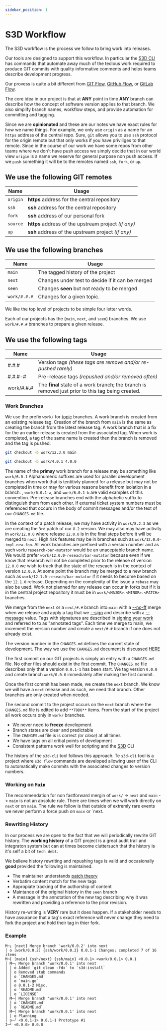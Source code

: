 ```yaml
---
sidebar_position: 1
---
```


# S3D Workflow
The S3D workflow is the process we follow to bring work into releases.

Our tools are designed to support this workflow. In particular the [S3D
CLI](/docs/source/s3d-cli/) has commands that automate away much of the tedious
work required to produce GIT commits with quality informative comments and
helps teams describe development progress.

Our provess is quite a bit different from [GIT
Flow](https://www.atlassian.com/git/tutorials/comparing-workflows/gitflow-workflow),
[GitHub Flow](https://docs.github.com/en/get-started/quickstart/github-flow),
or [GitLab Flow](https://docs.gitlab.com/ee/topics/gitlab_flow.html).

The core idea in our project is that at **ANY** point in time **ANY** branch
can describe how the concept of software version applies to that branch. We
also simplify branch names, workflow steps, and provide automation for
committing and tagging.

Since we are **opinionated** and these are our notes we have exact rules for
how we name things. For example, we only use `origin` as a name for an `https`
address of the central repo. Sure, `git` allows you to use `ssh` protocol for
the origin remote but that only works if you have priviliges to that remote.
Since in the course of our work we have some repos from other teams where we
don't have push access we simply decide that in our world view `origin` is a
name we reserve for general purpose non push access. If we `push` something it
will be to the remotes named `ssh`, `fork`, or `up`.

## We use the following GIT remotes
| Name     | Usage                                                |
| -------- | ---------------------------------------------------- |
| `origin` | **https** address for the central repository         |
| `ssh`    | **ssh** address for the central repository           |
| `fork`   | **ssh** address of our personal fork                 |
| `source` | **https** address of the upstream project _(if any)_ |
| `up`     | **ssh** address of the upstream project _(if any)_   |

## We use the following branches
| Name         | Usage                                             |
| ------------ | ------------------------------------------------- |
| `main`       | The tagged history of the project                 |
| `next`       | Changes under test to decide if it can be merged  |
| `seen`       | Changes **seen** but not ready to be merged       |
| `work/#.#.#` | Changes for a given topic.                        |

We like the top level of projects to be simple four letter words.

Each of our projects has the (`main`, `next`, and `seen`) branches. We use
`work/#.#.#` branches to prepare a given release.

## We use the following tags
| Name       | Usage                                                                                             |
| ---------- | ------------------------------------------------------------------------------------------------- |
| #.#.#      | Version tags _(these tags are remove and/or re-pushed rarely)_                                    |
| #.#.#-#    | Pre-release tags _(repushed and/or removed often)_                                                |
| work/#.#.# | The **final** state of a work branch; the branch is removed just prior to this tag being created. |

### Work Branches
We use the prefix `work/` for
[topic](https://git-scm.com/docs/gitworkflows#_topic_branches) branches. A work
branch is created from an existing release tag. Creation of the branch from
`main` is the same as creating the branch from the latest release tag. A work
branch that is a fix for the an earlier release is created from the associated
tag. When work is completed, a tag of the same name is created then the branch
is removed and the tag is pushed.

```bash title="New work example"
git checkout -b work/12.3.0 main
```

```bash title="Bug fix example"
git checkout -b work/4.0.1 4.0.0
```

The name of the **primay** work branch for a release may be something like
`work/6.0.1` Alphanumeric suffixes are used for parallel development branches
when work that is tentitivly planned for a release but may not be completed in
time or may for various reasons benefit from isolation in a branch. ,
`work/6.0.1-a`, and `work/6.0.1-b` are valid examples of this convention.
Pre-release branches end with the alphabetic suffix to distinguish them from
each other. If external ticket system numbers must be referenced that occurs in
the body of commit messages and/or the text of our `CHANGES.md` file.

In the context of a patch release, we may have activity in `work/8.2.3` as we
are creating the `3rd` patch of our `8.2` version. We may also may have
activity in `work/12.0.0` where release `12.0.0` is in the final steps before
it will be merged to `next`. High risk features may be in branches such as
`work/12.0.0-impl-new-foo`. All work branches are prefixed with a version
number and as such `work/research-bar-mutator` would be an unaceptable branch
name. We would prefer `work/12.0.0-reseach/bar-mutator` because even if we know
that research will not be completed prior to the release of version `12.0.0` we
wish to track that the state of the reseach is in the context of version
`12.0.0`. At some point the branch may be merged to a new branch such as
`work/12.1.0-reseach/bar-mutator` if it needs to become based on the `12.1.0`
release. Depending on the complexity of the issue a `rebase` may also be used.
Work not planned for any release can occur in forks but if it is in the central
project repository it must be in `work/<MAJOR>.<MINOR>.<PATCH>` branches.

We merge from the `next` or a `next/#.#` branch into `main` with a
[--no-ff](https://git-scm.com/docs/git-merge#Documentation/git-merge.txt---no-ff)
merge when we release and apply a tag that we
[--sign](https://git-scm.com/docs/git-tag#Documentation/git-tag.txt---sign) and
describe with a
[--message](https://git-scm.com/docs/git-tag#Documentation/git-tag.txt--mltmsggt)
value. Tags with signatures are described in [signing your
work](https://git-scm.com/book/en/v2/Git-Tools-Signing-Your-Work) and referred
to to as "annotated tags". Each time we merge to main, we increment the version
number and create a `next/#.#` branch if one does not already exist.

The version number in the `CHANGES.md` defines the current state of
development. The way we use the `CHANGES.md` document is discussed
[HERE](/docs/views/changes)

The first commit on our GIT projects is simply an entry with a `CHANGES.md`
file. No other files should exist in the first commit. The `CHANGES.md` file
describes only that a version `0.0.1-1` has been start. We tag version `0.0.0`
and create branch `work/0.0.0` immediately after making the first commit.

Once the first commit has been made, we create the `next` branch. We know we
will have a `next` release and as such, we need that branch. Other branches are
only created when needed.

The second commit to the project occurs on the `next` branch where the
`CHANGES.md` file is edited to add `**TODO**` items. From the start of the
project all work occurs only in `work/` branches.

- We never need to **freeze** development
- Branch states are clear and predictable
- The `CHANGES.md` file is is correct _(or close)_ at all times
- We have tags on all critial points of development
- Consistent patterns work well for scripting and the [S3D](.) CLI

The history of the `s3d-cli` tool follows this approach. Te `s3d-cli` tool is a
project where `s3d flow` commands are developed allowing user of the CLI to
automatically make commits with the associated changes to version numbers.

### Working on `Main`
The recommendation for non fastforward mergin of `work/` -> `next` and `main`
-> `main` is not an absolute rule. There are times when we will work directly
on `next` or on `main`. The rule we follow is that outside of extremly rare
events we never perform a force push on `main` or `next.

### Rewriting History
In our process we are open to the fact that we will periodically rewrite GIT
history. The **working history** of a GIT project is a great audit trail and
integraton system but can at times become cluttersuch that the history is it's
self a bit of `tech debt`.

We believe history rewriting and repushing tags is vaild and occasionally
**good** provided the following is maintained.
- The maintainer understands [patch
  theory](https://zims-en.kiwix.campusafrica.gos.orange.com/wikibooks_en_all_maxi/A/Understanding_Darcs/Patch_theory)
- Verbatim content match for the new tags
- Appropiate tracking of the authorship of content
- Maintance of the original history in the `seen` branch
- A message in the annotation of the new tag describing why it was rewritten
  and providing a reference to the prior revision.

History re-writing is **VERY** rare but it does happen. If a stakeholder needs to have
assurance that a tag's exact reference will never change they need to fork the
project and hold their tag in thier fork.

### Example
```text title="The early history of the s3d-cli project"
M─┐ [next] Merge branch 'work/0.0.2' into next
│ o [work/0.0.2] {ssh/work/0.0.2} 0.0.1-1 Changes; completed 7 of 16 items
M─┤ [main] {ssh/next} {ssh/main} <0.0.1> <work/0.0.1> 0.0.1
│ M─┐ Merge branch 'work/0.0.1' into next
│ │ o Added `git clean -fdx` to `s3d-install`
│ │ o Removed stub commands
│ │ o `CHANGES.md`
│ │ o `main.go`
│ │ o 0.0.1-2 Misc.
│ │ o `README.md`
│ │ o `LICENSE`
│ M─┤ Merge branch 'work/0.0.1' into next
│ │ o `CHANGES.md`
│ │ o `README.md`
│ M─┤ Merge branch 'work/0.0.1' into next
│ │ o Planning
│ o─┘ <0.0.1-1> 0.0.1-1 Prototype #1
I─┘ <0.0.0> 0.0.0
```
